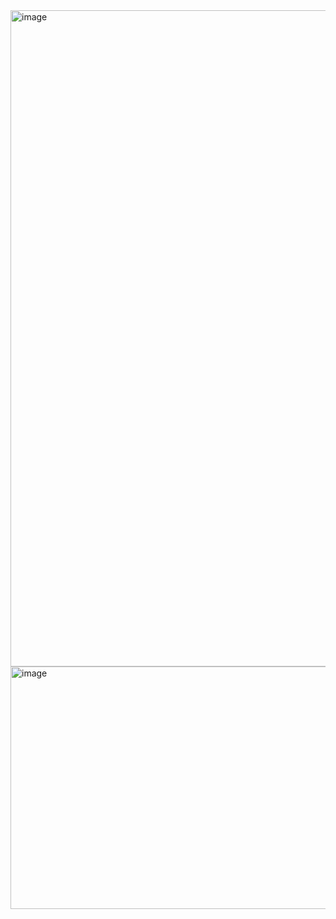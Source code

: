 <img width="1486" height="1050" alt="image" src="https://github.com/user-attachments/assets/c22882ff-f6fd-43c4-891a-9d5c7b22b09b" />
<img width="1308" height="388" alt="image" src="https://github.com/user-attachments/assets/00367cb4-d0e2-435f-b81c-5d2f99c60764" />
